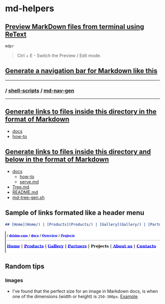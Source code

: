 # md-helpers

## [Preview MarkDown files from terminal using ReText](https://github.com/janis-rullis/shell-scripts/blob/master/mdpr.sh)

```bash
mdpr
```
> Ctrl + E - Switch the Preview / Edit mode.

## [Generate a navigation bar for Markdown like this](https://github.com/janis-rullis/shell-scripts/tree/master/md-nav-gen)

-----------------------------------------------------------------------------------

### / [shell-scripts](../) / [md-nav-gen](.)

-----------------------------------------------------------------------------------

## [Generate links to files inside this directory in the format of Markdown](https://github.com/janis-rullis/shell-scripts/tree/master/md-ls-gen)

* [docs](./docs)
* [how-to](./docs/how-to)

## [Generate links to files inside this directory and below in the format of Markdown](https://github.com/janis-rullis/shell-scripts/tree/master/md-tree-gen)

 * [docs](./docs)
   * [how-to](./docs/how-to)
   * [serve.md](./docs/how-to/serve.md)
 * [Tree.md](./Tree.md)
 * [README.md](./README.md)
 * [md-tree-gen.sh](./md-tree-gen.sh)

## Sample of links formated like a header menu

```markdown
## [Home](Home/) | [Products](Products/) | [Gallery](Gallery/) | [Partners](Partners/) | Projects | [About us](About-us/) | [Contacts](Contacts/)
```

![image](images/header-menu.png)

## Random tips

### Images

* I've found that the perfect size for an image in Markdown docs, is when one of
 the dimensions (width or height) is `250-300px`. [Example](https://github.com/janis-rullis/construction/blob/master/Door-locks.md).
